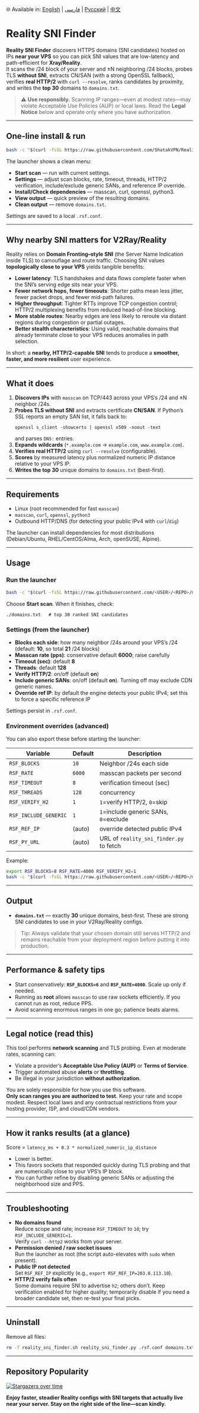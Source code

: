 🌐 Available in: [English](README.md) | [فارسی](README_FA.md) | [Русский](README_RU.md) | [中文](README_ZH.md)

# Reality SNI Finder

**Reality SNI Finder** discovers HTTPS domains (SNI candidates) hosted on IPs **near your VPS** so you can pick SNI values that are low-latency and path-efficient for **Xray/Reality**.  
It scans the /24 block of your server and ±N neighboring /24 blocks, probes TLS **without SNI**, extracts CN/SAN (with a strong OpenSSL fallback), verifies **real HTTP/2** with `curl --resolve`, ranks candidates by proximity, and writes the **top 30** domains to `domains.txt`.

> ⚠️ **Use responsibly.** Scanning IP ranges—even at modest rates—may violate Acceptable Use Policies (AUP) or local laws. Read the **Legal Notice** below and operate only where you have authorization.

---

## One-line install & run

```bash
bash -c "$(curl -fsSL https://raw.githubusercontent.com/ShatakVPN/Reality-SNI-Finder/main/reality_sni_finder.sh)"
```

The launcher shows a clean menu:

- **Start scan** — run with current settings.
- **Settings** — adjust scan blocks, rate, timeout, threads, HTTP/2 verification, include/exclude generic SANs, and reference IP override.
- **Install/Check dependencies** — masscan, curl, openssl, python3.
- **View output** — quick preview of the resulting domains.
- **Clean output** — remove `domains.txt`.

Settings are saved to a local `.rsf.conf`.

---

## Why nearby SNI matters for V2Ray/Reality

Reality relies on **Domain Fronting–style SNI** (the Server Name Indication inside TLS) to camouflage and route traffic. Choosing SNI values **topologically close to your VPS** yields tangible benefits:

- **Lower latency**: TLS handshakes and data flows complete faster when the SNI’s serving edge sits near your VPS.  
- **Fewer network hops, fewer timeouts**: Shorter paths mean less jitter, fewer packet drops, and fewer mid-path failures.  
- **Higher throughput**: Tighter RTTs improve TCP congestion control; HTTP/2 multiplexing benefits from reduced head-of-line blocking.  
- **More stable routes**: Nearby edges are less likely to reroute via distant regions during congestion or partial outages.  
- **Better stealth characteristics**: Using valid, reachable domains that already terminate close to your VPS reduces anomalies in path selection.

In short: a **nearby, HTTP/2-capable SNI** tends to produce a **smoother, faster, and more resilient** user experience.

---

## What it does

1. **Discovers IPs** with `masscan` on TCP/443 across your VPS’s /24 and ±N neighbor /24s.
2. **Probes TLS without SNI** and extracts certificate **CN/SAN**. If Python’s SSL reports an empty SAN list, it falls back to:
   ```
   openssl s_client -showcerts | openssl x509 -noout -text
   ```
   and parses `DNS:` entries.
3. **Expands wildcards** (`*.example.com` → `example.com`, `www.example.com`).
4. **Verifies real HTTP/2** using `curl --resolve` (configurable).
5. **Scores** by measured latency plus normalized numeric IP distance relative to your VPS IP.
6. **Writes the top 30** unique domains to `domains.txt` (best-first).

---

## Requirements

- Linux (root recommended for fast `masscan`)
- `masscan`, `curl`, `openssl`, `python3`
- Outbound HTTP/DNS (for detecting your public IPv4 with `curl`/`dig`)

The launcher can install dependencies for most distributions (Debian/Ubuntu, RHEL/CentOS/Alma, Arch, openSUSE, Alpine).

---

## Usage

### Run the launcher

```bash
bash -c "$(curl -fsSL https://raw.githubusercontent.com/<USER>/<REPO>/main/reality_sni_finder.sh)"
```

Choose **Start scan**. When it finishes, check:

```
./domains.txt   # top 30 ranked SNI candidates
```

### Settings (from the launcher)

- **Blocks each side**: how many neighbor /24s around your VPS’s /24 (default: **10**, so total **21** /24 blocks)
- **Masscan rate (pps)**: conservative default **6000**; raise carefully
- **Timeout (sec)**: default **8**
- **Threads**: default **128**
- **Verify HTTP/2**: on/off (default **on**)
- **Include generic SANs**: on/off (default **on**). Turning off may exclude CDN generic names.
- **Override ref IP**: by default the engine detects your public IPv4; set this to force a specific reference IP

Settings persist in `.rsf.conf`.

### Environment overrides (advanced)

You can also export these before starting the launcher:

| Variable             | Default | Description                              |
|----------------------|---------|------------------------------------------|
| `RSF_BLOCKS`         | `10`    | Neighbor /24s each side                  |
| `RSF_RATE`           | `6000`  | masscan packets per second               |
| `RSF_TIMEOUT`        | `8`     | verification timeout (sec)               |
| `RSF_THREADS`        | `128`   | concurrency                              |
| `RSF_VERIFY_H2`      | `1`     | `1`=verify HTTP/2, `0`=skip              |
| `RSF_INCLUDE_GENERIC`| `1`     | `1`=include generic SANs, `0`=exclude    |
| `RSF_REF_IP`         | (auto)  | override detected public IPv4            |
| `RSF_PY_URL`         | (auto)  | URL of `reality_sni_finder.py` to fetch  |

Example:

```bash
export RSF_BLOCKS=8 RSF_RATE=4000 RSF_VERIFY_H2=1
bash -c "$(curl -fsSL https://raw.githubusercontent.com/<USER>/<REPO>/main/reality_sni_finder.sh)"
```

---

## Output

- **`domains.txt`** — exactly **30** unique domains, best-first. These are strong SNI candidates to use in your V2Ray/Reality configs.

> Tip: Always validate that your chosen domain still serves HTTP/2 and remains reachable from your deployment region before putting it into production.

---

## Performance & safety tips

- Start conservatively: **`RSF_BLOCKS=6`** and **`RSF_RATE=4000`**. Scale up only if needed.  
- Running as **root** allows `masscan` to use raw sockets efficiently. If you cannot run as root, reduce PPS.  
- Avoid scanning enormous ranges in one go; patience beats alarms.

---

## Legal notice (read this)

This tool performs **network scanning** and TLS probing. Even at moderate rates, scanning can:
- Violate a provider’s **Acceptable Use Policy (AUP)** or **Terms of Service**.
- Trigger automated abuse **alerts** or **throttling**.
- Be illegal in your jurisdiction **without authorization**.

You are solely responsible for how you use this software.  
**Only scan ranges you are authorized to test.** Keep your rate and scope modest. Respect local laws and any contractual restrictions from your hosting provider, ISP, and cloud/CDN vendors.

---

## How it ranks results (at a glance)

Score = `latency_ms + 0.3 * normalized_numeric_ip_distance`

- Lower is better.  
- This favors sockets that responded quickly during TLS probing and that are numerically close to your VPS’s IP block.  
- You can further refine by disabling generic SANs or adjusting the neighborhood size and PPS.

---

## Troubleshooting

- **No domains found**  
  Reduce scope and rate; increase `RSF_TIMEOUT` to `10`; try `RSF_INCLUDE_GENERIC=1`.  
  Verify `curl --http2` works from your server.  
- **Permission denied / raw socket issues**  
  Run the launcher as root (the script auto-elevates with `sudo` when present).  
- **Public IP not detected**  
  Set `RSF_REF_IP` explicitly (e.g., `export RSF_REF_IP=203.0.113.10`).  
- **HTTP/2 verify fails often**  
  Some domains require SNI to advertise `h2`; others don’t. Keep verification enabled for higher quality; temporarily disable if you need a broader candidate set, then re-test your final picks.

---

## Uninstall

Remove all files:

```bash
rm -f reality_sni_finder.sh reality_sni_finder.py .rsf.conf domains.txt
```

---

## Repository Popularity
[![Stargazers over time](https://starchart.cc/ShatakVPN/Reality-SNI-Finder.svg?variant=adaptive)](https://starchart.cc/ShatakVPN/Reality-SNI-Finder)

**Enjoy faster, steadier Reality configs with SNI targets that actually live near your server. Stay on the right side of the line—scan kindly.**

